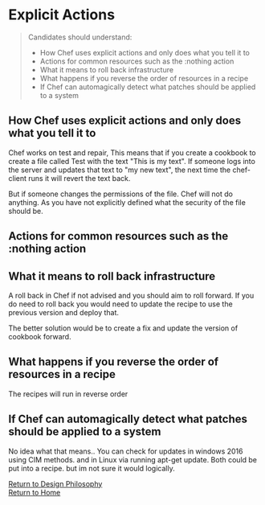 # Explicit Actions

> Candidates should understand:
> - How Chef uses explicit actions and only does what you tell it to						
> - Actions for common resources such as the :nothing action
> - What it means to roll back infrastructure
> - What happens if you reverse the order of resources in a recipe
> - If Chef can automagically detect what patches should be applied to a system

## How Chef uses explicit actions and only does what you tell it to
Chef works on test and repair, This means that if you create a cookbook to create a file called Test with the text "This is my text". If someone logs into the server and updates that text to "my new text", the next time the chef-client runs it will revert the text back. 

But if someone changes the permissions of the file. Chef will not do anything. As you have not explicitly defined what the security of the file should be.


## Actions for common resources such as the :nothing action


## What it means to roll back infrastructure
A roll back in Chef if not advised and you should aim to roll forward. If you do need to roll back you would need to update the recipe to use the previous version and deploy that.

The better solution would be to create a fix and update the version of cookbook forward. 


## What happens if you reverse the order of resources in a recipe
The recipes will run in reverse order


## If Chef can automagically detect what patches should be applied to a system
No idea what that means.. You can check for updates in windows 2016 using CIM methods. and in Linux via running apt-get update. Both could be put into a recipe. but im not sure it would logically.


[Return to Design Philosophy](README.md)</br>
[Return to Home](../README.md)
